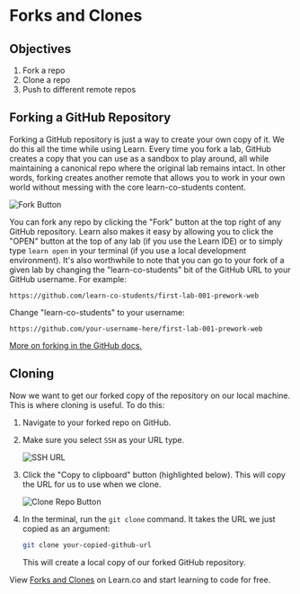 # Forks and Clones

## Objectives

1. Fork a repo
2. Clone a repo
3. Push to different remote repos

## Forking a GitHub Repository
Forking a GitHub repository is just a way to create your own copy of it. We do this all the time while using Learn. Every time you fork a lab, GitHub creates a copy that you can use as a sandbox to play around, all while maintaining a canonical repo where the original lab remains intact. In other words, forking creates another remote that allows you to work in your own world without messing with the core learn-co-students content.

![Fork Button](http://readme-pics.s3.amazonaws.com/fork_button.jpg)

You can fork any repo by clicking the "Fork" button at the top right of any GitHub repository. Learn also makes it easy by allowing you to click the "OPEN" button at the top of any lab (if you use the Learn IDE) or to simply type `learn open` in your terminal (if you use a local development environment). It's also worthwhile to note that you can go to your fork of a given lab by changing the "learn-co-students" bit of the GitHub URL to your GitHub username. For example:

```
https://github.com/learn-co-students/first-lab-001-prework-web
```
Change "learn-co-students" to your username:
```
https://github.com/your-username-here/first-lab-001-prework-web
```

[More on forking in the GitHub docs.](https://help.github.com/enterprise/2.2/user/articles/fork-a-repo/)

## Cloning
Now we want to get our forked copy of the repository on our local machine. This is where cloning is useful. To do this:

1. Navigate to your forked repo on GitHub.
2. Make sure you select `SSH` as your URL type.

	![SSH URL](https://s3.amazonaws.com/learn-verified/ssh)

3. Click the "Copy to clipboard" button (highlighted below). This will copy the URL for us to use when we clone.

	![Clone Repo Button](http://readme-pics.s3.amazonaws.com/clone-repo-clone-url-button.png)

4. In the terminal, run the `git clone` command. It takes the URL we just copied as an argument:

	```bash
	git clone your-copied-github-url
	```

	This will create a local copy of our forked GitHub repository.

<p data-visibility='hidden'>View <a href='https://learn.co/lessons/forks-and-clones-readme' title='Forks and Clones'>Forks and Clones</a> on Learn.co and start learning to code for free.</p>
